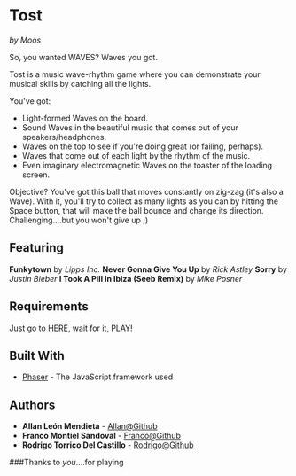 # Tost
*by Moos*

So, you wanted WAVES? Waves you got.

Tost is a music wave-rhythm game where you can demonstrate your musical skills by catching all the lights.

You've got:
  * Light-formed Waves on the board.
  * Sound Waves in the beautiful music that comes out of your speakers/headphones.
  * Waves on the top to see if you're doing great (or failing, perhaps).
  * Waves that come out of each light by the rhythm of the music.
  * Even imaginary electromagnetic Waves on the toaster of the loading screen.

Objective? You've got this ball that moves constantly on zig-zag (it's also a Wave). With it, you'll try to collect as many lights as you can by hitting the Space button, that will make the ball bounce and change its direction. Challenging....but you won't give up ;)

## Featuring
**Funkytown** by *Lipps Inc.*
**Never Gonna Give You Up** by *Rick Astley*
**Sorry** by *Justin Bieber*
**I Took A Pill In Ibiza (Seeb Remix)** by *Mike Posner*

## Requirements

Just go to [HERE](http://tost-ggj2017.herokuapp.com), wait for it, PLAY!

## Built With

* [Phaser](https://github.com/photonstorm/phaser/tree/v2.6.2#phaser---html5-game-framework) - The JavaScript framework used

## Authors
* **Allan León Mendieta** - [Allan@Github](https://github.com/AllanLeon)
* **Franco Montiel Sandoval** - [Franco@Github](https://github.com/francomontiel)
* **Rodrigo Torrico Del Castillo** - [Rodrigo@Github](https://github.com/whiletruedothis)

###Thanks to *you*....for playing